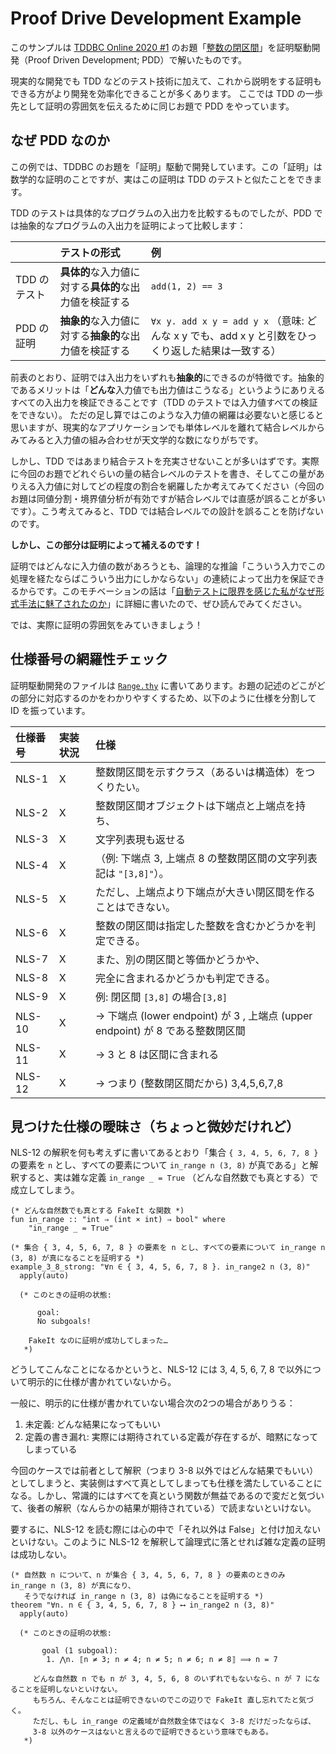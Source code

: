 Proof Drive Development Example
===============================

このサンプルは [TDDBC Online 2020 #1](https://tddbc.connpass.com/event/181973/) のお題「[整数の閉区間](https://gist.github.com/twada/75fb219c8cc180e9de166d8a58e877b0)」を証明駆動開発（Proof Driven Development; PDD）で解いたものです。

現実的な開発でも TDD などのテスト技術に加えて、これから説明をする証明もできる方がより開発を効率化できることが多くあります。
ここでは TDD の一歩先として証明の雰囲気を伝えるために同じお題で PDD をやっています。



なぜ PDD なのか
---------------

この例では、TDDBC のお題を「証明」駆動で開発しています。この「証明」は数学的な証明のことですが、実はこの証明は TDD のテストと似たことをできます。

TDD のテストは具体的なプログラムの入出力を比較するものでしたが、PDD では抽象的なプログラムの入出力を証明によって比較します：

|              | テストの形式                                   | 例                       |
|:-------------|:-----------------------------------------------|:-------------------------|
| TDD のテスト | **具体的**な入力値に対する**具体的**な出力値を検証する | `add(1, 2) == 3` |
| PDD の証明   | **抽象的**な入力値に対する**抽象的**な出力値を検証する | `∀x y. add x y = add y x` （意味: どんな x y でも、add x y と引数をひっくり返した結果は一致する） |

前表のとおり、証明では入出力をいずれも**抽象的**にできるのが特徴です。抽象的であるメリットは「**どんな**入力値でも出力値はこうなる」というようにありえるすべての入出力を検証できることです（TDD のテストでは入力値すべての検証をできない）。
ただの足し算ではこのような入力値の網羅は必要ないと感じると思いますが、現実的なアプリケーションでも単体レベルを離れて結合レベルからみてみると入力値の組み合わせが天文学的な数になりがちです。

しかし、TDD ではあまり結合テストを充実させないことが多いはずです。実際に今回のお題でどれぐらいの量の結合レベルのテストを書き、そしてこの量がありえる入力値に対してどの程度の割合を網羅したか考えてみてください（今回のお題は同値分割・境界値分析が有効ですが結合レベルでは直感が誤ることが多いです）。こう考えてみると、TDD では結合レベルでの設計を誤ることを防げないのです。

**しかし、この部分は証明によって補えるのです！**

証明ではどんなに入力値の数があろうとも、論理的な推論「こういう入力でこの処理を経たならばこういう出力にしかならない」の連続によって出力を保証できるからです。このモチベーションの話は「[自動テストに限界を感じた私がなぜ形式手法に魅了されたのか](https://orgachem.hatenablog.com/entry/2020/05/28/101543)」に詳細に書いたので、ぜひ読んでみてください。

では、実際に証明の雰囲気をみていきましょう！



仕様番号の網羅性チェック
------------------------

証明駆動開発のファイルは [`Range.thy`](./Range.thy) に書いてあります。お題の記述のどこがどの部分に対応するのかをわかりやすくするため、以下のように仕様を分割して ID を振っています。

| 仕様番号 | 実装状況 | 仕様 |
|:---------|:---------|:-----|
| NLS-1    | X        | 整数閉区間を示すクラス（あるいは構造体）をつくりたい。 |
| NLS-2    | X        | 整数閉区間オブジェクトは下端点と上端点を持ち、 |
| NLS-3    | X        | 文字列表現も返せる |
| NLS-4    | X        | （例: 下端点 3, 上端点 8 の整数閉区間の文字列表記は `"[3,8]"`）。 |
| NLS-5    | X        | ただし、上端点より下端点が大きい閉区間を作ることはできない。 |
| NLS-6    | X        | 整数の閉区間は指定した整数を含むかどうかを判定できる。 |
| NLS-7    | X        | また、別の閉区間と等価かどうかや、 |
| NLS-8    | X        | 完全に含まれるかどうかも判定できる。 |
| NLS-9    | X        | 例: 閉区間 `[3,8]` の場合`[3,8]` |
| NLS-10   | X        | → 下端点 (lower endpoint) が 3 , 上端点 (upper endpoint) が 8 である整数閉区間 |
| NLS-11   | X        | → 3 と 8 は区間に含まれる |
| NLS-12   | X        | → つまり (整数閉区間だから) 3,4,5,6,7,8 |



見つけた仕様の曖昧さ（ちょっと微妙だけれど）
-------------------------------------------

NLS-12 の解釈を何も考えずに書いてあるとおり「集合 `{ 3, 4, 5, 6, 7, 8 }` の要素を `n` とし、すべての要素について `in_range n (3, 8)` が真である」と解釈すると、実は雑な定義 `in_range _ = True` （どんな自然数でも真とする）で成立してしまう。

```isabelle
(* どんな自然数でも真とする FakeIt な関数 *)
fun in_range :: "int ⇒ (int × int) ⇒ bool" where
    "in_range _ = True"

(* 集合 { 3, 4, 5, 6, 7, 8 } の要素を n とし、すべての要素について in_range n (3, 8) が真になることを証明する *)
example_3_8_strong: "∀n ∈ { 3, 4, 5, 6, 7, 8 }. in_range2 n (3, 8)"
  apply(auto)

  (* このときの証明の状態:

      goal:
      No subgoals!

    FakeIt なのに証明が成功してしまった…
   *)
```

どうしてこんなことになるかというと、NLS-12 には 3, 4, 5, 6, 7, 8 で以外について明示的に仕様が書かれていないから。

一般に、明示的に仕様が書かれていない場合次の2つの場合がありうる：

1. 未定義: どんな結果になってもいい
2. 定義の書き漏れ: 実際には期待されている定義が存在するが、暗黙になってしまっている

今回のケースでは前者として解釈（つまり 3-8 以外ではどんな結果でもいい）としてしまうと、実装側はすべて真としてしまっても仕様を満たしていることになる。しかし、常識的にはすべてを真という関数が無益であるので変だと気づいて、後者の解釈（なんらかの結果が期待されている）で読まないといけない。

要するに、NLS-12 を読む際には心の中で「それ以外は False」と付け加えないといけない。このように NLS-12 を解釈して論理式に落とせれば雑な定義の証明は成功しない。

```isabelle
(* 自然数 n について、n が集合 { 3, 4, 5, 6, 7, 8 } の要素のときのみ in_range n (3, 8) が真になり、
   そうでなければ in_range n (3, 8) は偽になることを証明する *)
theorem "∀n. n ∈ { 3, 4, 5, 6, 7, 8 } ⟷ in_range2 n (3, 8)"
  apply(auto)

  (* このときの証明の状態:

       goal (1 subgoal):
        1. ⋀n. ⟦n ≠ 3; n ≠ 4; n ≠ 5; n ≠ 6; n ≠ 8⟧ ⟹ n = 7

     どんな自然数 n でも n が 3, 4, 5, 6, 8 のいずれでもないなら、n が 7 になることを証明しないといけない。
     もちろん、そんなことは証明できないのでこの辺りで FakeIt 直し忘れてたと気づく。
     ただし、もし in_range の定義域が自然数全体ではなく 3-8 だけだったならば、
     3-8 以外のケースはないと言えるので証明できるという意味でもある。
   *)
```
